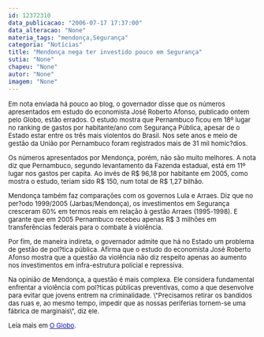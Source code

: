```yaml
---
id: 12372310
data_publicacao: "2006-07-17 17:37:00"
data_alteracao: "None"
materia_tags: "mendonça,Segurança"
categoria: "Notícias"
title: "Mendonça nega ter investido pouco em Segurança"
sutia: "None"
chapeu: "None"
autor: "None"
imagem: "None"
---
```

<p><FONT size=2></p>
<p><P>Em nota enviada há pouco ao blog, o governador disse que os números apresentados em estudo do economista José Roberto Afonso, publicado ontem pelo Globo, estão errados. O estudo mostra que Pernambuco ficou em 18º lugar no ranking de gastos por habitante/ano com Segurança Pública, apesar de o Estado estar entre os três mais violentos do Brasil. Nos sete anos e meio de gestão da União por Pernambuco foram registrados mais de 31 mil homic?dios.</P></p>
<p><P>Os números apresentados por Mendonça, porém, não são muito melhores. A nota diz que Pernambuco, segundo levantamento da Fazenda estadual, está em 11º lugar nos gastos per capita. Ao invés de R$ 96,18 por habitante em 2005, como mostra o estudo, teriam sido R$ 150, num total de R$ 1,27 bilhão.</P></p>
<p><P>Mendonça também faz comparações com os governos Lula e Arraes. Diz que no per?odo 1999/2005 (Jarbas/Mendonça), os investimentos em Segurança cresceram 60% em termos reais em relação à gestão Arraes (1995-1998). E garante que em 2005 Pernambuco recebeu apenas R$ 3 milhões em transferências federais para o combate à violência.</P></p>
<p><P>Por fim, de maneira indireta, o governador admite que há no Estado um problema de gestão de pol?tica pública. Afirma que o estudo do economista José Roberto Afonso mostra que a questão da violência não diz respeito apenas ao aumento nos investimentos em infra-estrutura policial e repressiva.</P></p>
<p><P>Na opinião de Mendonça, a questão é mais complexa. Ele considera fundamental enfrentar a violência com pol?ticas públicas preventivas, como a que desenvolve para evitar que jovens entrem na criminalidade. \"Precisamos retirar os bandidos das ruas e, ao mesmo tempo, impedir que as nossas periferias tornem-se uma fábrica de marginais\", diz ele.</P><FONT size=2></p>
<p><P>Leia mais em </FONT><A href=\"https://oglobo.globo.com/jornal/pais/284880956.asp\" target=_blank><U><FONT color=#0000ff size=2>O Globo</U></FONT></A><FONT size=2>.</P></FONT></FONT> </p>
